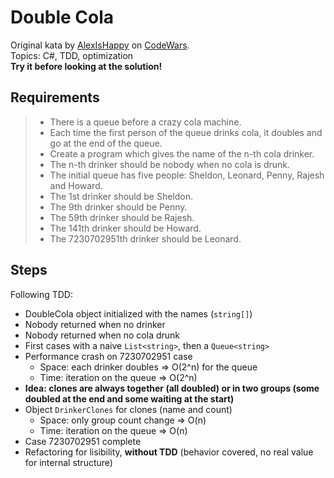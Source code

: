 ﻿# Double Cola

Original kata by [AlexIsHappy](https://www.codewars.com/users/AlexIsHappy) on [CodeWars](https://www.codewars.com/).  
Topics: C#, TDD, optimization  
**Try it before looking at the solution!**

## Requirements

> - There is a queue before a crazy cola machine.
> - Each time the first person of the queue drinks cola, it doubles and go at the end of the queue.
> - Create a program which gives the name of the n-th cola drinker.
> - The n-th drinker should be nobody when no cola is drunk.
> - The initial queue has five people: Sheldon, Leonard, Penny, Rajesh and Howard.
> - The 1st drinker should be Sheldon.
> - The 9th drinker should be Penny.
> - The 59th drinker should be Rajesh.
> - The 141th drinker should be Howard.
> - The 7230702951th drinker should be Leonard.

## Steps

Following TDD:
- DoubleCola object initialized with the names (`string[]`)
- Nobody returned when no drinker
- Nobody returned when no cola drunk
- First cases with a naive `List<string>`, then a `Queue<string>`
- Performance crash on 7230702951 case
    - Space: each drinker doubles => O(2^n) for the queue
    - Time: iteration on the queue => O(2^n)
- **Idea: clones are always together (all doubled) or in two groups (some doubled at the end and some waiting at the start)**
- Object `DrinkerClones` for clones (name and count)
    - Space: only group count change => O(n)
    - Time: iteration on the queue => O(n)
- Case 7230702951 complete
- Refactoring for lisibility, **without TDD** (behavior covered, no real value for internal structure)